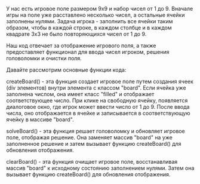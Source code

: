 У нас есть игровое поле размером 9x9 и набор чисел от 1 до 9. Вначале игры на поле уже расставлено несколько чисел, а остальные ячейки заполнены нулями. Задача игрока - заполнить все ячейки таким образом, чтобы в каждой строке, в каждом столбце и в каждом квадрате 3x3 не было повторяющихся чисел от 1 до 9.

Наш код отвечает за отображение игрового поля, а также предоставляет функционал для ввода чисел игроком, решения головоломки и очистки поля.

Давайте рассмотрим основные функции кода:

createBoard() - эта функция создает игровое поле путем создания ячеек (div элементов) внутри элемента с классом "board". Если ячейка уже заполнена числом, она имеет класс "filled" и отображает соответствующее число. При клике на свободную ячейку, появляется диалоговое окно, где игрок может ввести число от 1 до 9. После ввода числа, оно отображается в ячейке и записывается в соответствующую ячейку в массиве "board".

solveBoard() - эта функция решает головоломку и обновляет игровое поле, отображая решение. Она заменяет массив "board" на уже заполненное решение и затем вызывает функцию createBoard() для обновления отображения.

clearBoard() - эта функция очищает игровое поле, восстанавливая массив "board" к исходному состоянию заполнением нулями. Затем она вызывает функцию createBoard() для обновления отображения.





